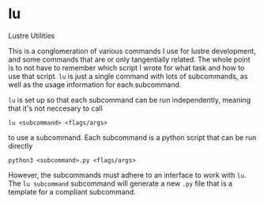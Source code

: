 # lu
Lustre Utilities

This is a conglomeration of various commands I use
for lustre development, and some commands that are
or only tangentially related. The whole point is to not
have to remember which script I wrote for what task and
how to use that script. `lu` is just a single command with
lots of subcommands, as well as the usage information for
each subcommand.

`lu` is set up so that each subcommand can be run independently,
meaning that it's not neccesary to call
```
lu <subcommand> <flags/args>
```
to use a subcommand. Each subcommand is a python script that
can be run directly
```
python3 <subcommand>.py <flags/args>
```

However, the subcommands must adhere to an interface to work
with `lu`. The `lu subcommand` subcommand will generate a new
`.py` file that is a template for a compliant subcommand.



